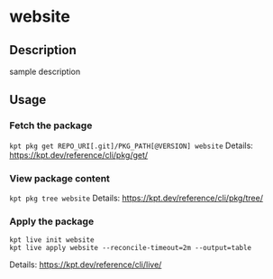 # website

## Description
sample description

## Usage

### Fetch the package
`kpt pkg get REPO_URI[.git]/PKG_PATH[@VERSION] website`
Details: https://kpt.dev/reference/cli/pkg/get/

### View package content
`kpt pkg tree website`
Details: https://kpt.dev/reference/cli/pkg/tree/

### Apply the package
```
kpt live init website
kpt live apply website --reconcile-timeout=2m --output=table
```
Details: https://kpt.dev/reference/cli/live/
